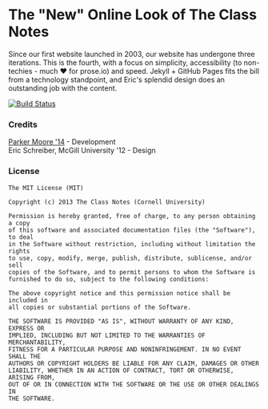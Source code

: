 # The "New" Online Look of The Class Notes

Since our first website launched in 2003, our website has undergone three iterations. This
is the fourth, with a focus on simplicity, accessibility (to non-techies - much :heart:
for prose.io) and speed. Jekyll + GitHub Pages fits the bill from a technology standpoint,
and Eric's splendid design does an outstanding job with the content.

[![Build Status](https://travis-ci.org/theclassnotes/theclassnotes.github.io.png?branch=master)](https://travis-ci.org/theclassnotes/theclassnotes.github.io)

### Credits

[Parker Moore '14](http://parkermoore.de/) - Development<br>
Eric Schreiber, McGill University '12 - Design

### License

```text
The MIT License (MIT)

Copyright (c) 2013 The Class Notes (Cornell University)

Permission is hereby granted, free of charge, to any person obtaining a copy
of this software and associated documentation files (the "Software"), to deal
in the Software without restriction, including without limitation the rights
to use, copy, modify, merge, publish, distribute, sublicense, and/or sell
copies of the Software, and to permit persons to whom the Software is
furnished to do so, subject to the following conditions:

The above copyright notice and this permission notice shall be included in
all copies or substantial portions of the Software.

THE SOFTWARE IS PROVIDED "AS IS", WITHOUT WARRANTY OF ANY KIND, EXPRESS OR
IMPLIED, INCLUDING BUT NOT LIMITED TO THE WARRANTIES OF MERCHANTABILITY,
FITNESS FOR A PARTICULAR PURPOSE AND NONINFRINGEMENT. IN NO EVENT SHALL THE
AUTHORS OR COPYRIGHT HOLDERS BE LIABLE FOR ANY CLAIM, DAMAGES OR OTHER
LIABILITY, WHETHER IN AN ACTION OF CONTRACT, TORT OR OTHERWISE, ARISING FROM,
OUT OF OR IN CONNECTION WITH THE SOFTWARE OR THE USE OR OTHER DEALINGS IN
THE SOFTWARE.
```
